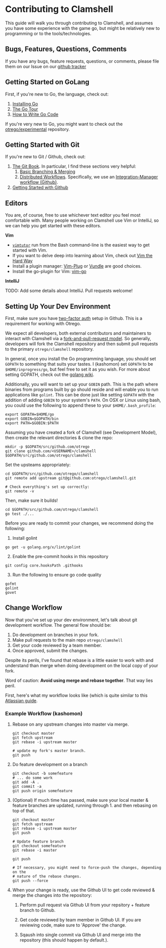 # Contributing to Clamshell

This guide will walk you through contributing to Clamshell, and assumes you
have some experience with the game go, but might be relatively new to
programming or to the tools/technologies.

## Bugs, Features, Questions, Comments

If you have any bugs, feature requests, questions, or comments, please file
them on our Issue on our [github tracker](https://github.com/otrego/clamshell/issues)

## Getting Started on GoLang

First, if you're new to Go, the language, check out:

1.  [Installing Go](https://golang.org/doc/install)
2.  [The Go Tour](https://tour.golang.org/welcome/1)
3.  [How to Write Go Code](https://golang.org/doc/code.html)

If you're very new to Go, you might want to check out the
[otrego/experimental](https://github.com/otrego/experimental)
repository.

## Getting Started with Git

If you're new to Git / Github, check out:

1.  [The Git Book](https://git-scm.com/book/en/v2). In particular, I find these
    sections very helpful:
    1.  [Basic Branching & Merging](https://git-scm.com/book/en/v2/Git-Branching-Basic-Branching-and-Merging)
    2.  [Distributed Workflows](https://git-scm.com/book/en/v2/Distributed-Git-Distributed-Workflows#ch05-distributed-git). 
        Specifically, we use an [Integration-Manager workflow (Github)](https://git-scm.com/book/en/v2/Distributed-Git-Distributed-Workflows#wfdiag_b).
2.  [Getting Started with Github](https://help.github.com/en/github/getting-started-with-github)

## Editors

You are, of course, free to use whichever text editor you feel most comfortable
with. Many people working on Clamshell use Vim or IntelliJ, so we can help you
get started with these editors.

**Vim**
*   [`vimtutor`](https://superuser.com/questions/246487/how-to-use-vimtutor) run
    from the Bash command-line is the easiest way to get started with Vim.
*   If you want to delve deep into learning about Vim, check out
    [Vim the Hard Way](https://learnvimscriptthehardway.stevelosh.com/)
*   Install a plugin manager: [Vim-Plug](https://github.com/junegunn/vim-plug) or
    [Vundle](https://github.com/VundleVim/Vundle.vim) are good choices.
*   Install the go-plugin for Vim: [vim-go](https://github.com/fatih/vim-go)

**IntelliJ**

TODO: Add some details about IntelliJ. Pull requests welcome!

## Setting Up Your Dev Environment

First, make sure you have
[two-factor auth](https://help.github.com/en/github/authenticating-to-github/securing-your-account-with-two-factor-authentication-2fa)
setup in Github. This is a requirement for working with Otrego.

We expect all developers, both external contributors and maintainers to
interact with Clamshell via a
[fork-and-pull-request model](https://help.github.com/en/github/getting-started-with-github/fork-a-repo).
So generally, developers will fork the Clamshell repository and then submit
pull requests to the primary `otrego/clamshell` repository.

In general, once you install the Go programming language, you should set
`GOPATH` to something that suits your tastes. I (kashomon) set `GOPATH` to be
`$HOME/inprogress/go`, but feel free to set it as you wish. For more about
setting GOPATH, check out the 
[golang wiki](https://github.com/golang/go/wiki/SettingGOPATH).

Additionally, you will want to set up your `GOBIN` path. This is the path where binaries from programs built by go
should reside and will enable you to run applications like `golint`.  This can be done just like setting `GOPATH` with 
the addition of adding `GOBIN` to your system's `PATH`. On OSX or Linux using bash, you could use the following to
 append these to your `$HOME/.bash_profile`:
```shell
export GOPATH=$HOME/go
export GOBIN=$GOPATH/bin
export PATH=$GOBIN:$PATH
``` 

Assuming you have created a fork of Clamshell (see Development Model), then
create the relevant directories & clone the repo:

```shell
mkdir -p $GOPATH/src/github.com/otrego
git clone github.com/<USERNAME>/clamshell $GOPATH/src/github.com/otrego/clamshell
```

Set the upsteams appropriately:

```shell
cd $GOPATH/src/github.com/otrego/clamshell
git remote add upstream git@github.com:otrego/clamshell.git

# Check everything's set up correctly:
git remote -v
```

Then, make sure it builds!

```shell
cd $GOPATH/src/github.com/otrego/clamshell
go test ./...
```

Before you are ready to commit your changes, we recommend doing the following:
1. Install golint
```shell
go get -u golang.org/x/lint/golint
``` 
2. Enable the pre-commit hooks in this repository
```shell
git config core.hooksPath .githooks
```

3. Run the following to ensure go code quality
```shell
gofmt
golint
govet 
```

## Change Workflow

Now that you've set up your dev environment, let's talk about git development
workflow. The general flow should be:

1.  Do development on branches in your fork.
2.  Make pull requests to the main repo `otrego/clamshell`
3.  Get your code reviewed by a team member.
4.  Once approved, submit the changes.

Despite its perils, I've found that rebase is a little easier to work with and
understand than merge when doing development on the local copy of your fork.

Word of caution: **Avoid using merge and rebase together**. That way lies peril.

First, here's what my workflow looks like (which is quite similar to this
[Atlassian guide](https://www.atlassian.com/git/tutorials/git-forks-and-upstreams).

### Example Workflow (kashomon)

1.  Rebase on any upstream changes into master via merge.

    ```shell
    git checkout master
    git fetch upstream
    git rebase -i upstream master

    # update my fork's master branch.
    git push
    ```

2.  Do feature development on a branch

    ```shell
    git checkout -b somefeature
    # ... do some work
    git add -A .
    git commit -a
    git push origin somefeature
    ```

3.  (Optional) If much time has passed, make sure your local master & feature
    branches are updated, running through 1. and then rebasing on top of that.

    ```shell
    git checkout master
    git fetch upstream
    git rebase -i upstream master
    git push

    # Update feature branch
    git checkout somefeature
    git rebase -i master

    git push

    # If necessary, you might need to force-push the changes, depending on the
    # nature of the rebase changes.
    git push --force
    ```

4.  When your change is ready, use the Github UI to get code reviewed & merge
    the changes into the repository:

    1.  Perform pull request via Github UI from your repsitory + feature branch
        to Github.

    2.  Get code reviewed by team member in Github UI. If you are reviewing
        code, make sure to 'Approve' the change.

    3.  Sqaush into single commit via Github UI and merge into the repository
        (this should happen by default.).
